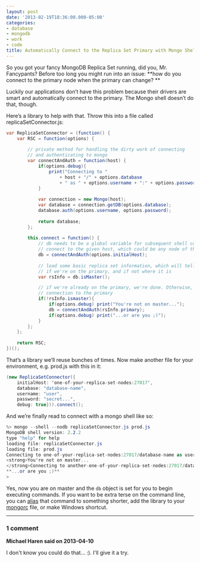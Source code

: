 ```yaml
---
layout: post
date: '2013-02-19T18:36:00.000-05:00'
categories:
- database
- mongodb
- work
- code
title: Automatically Connect to the Replica Set Primary with Mongo Shell
---
```



So you got your fancy MongoDB Replica Set running, did you, Mr. Fancypants? Before too long you might run into an issue: **how do you connect to the primary node when the primary can change? **

Luckily our applications don’t have this problem because their drivers are smart and automatically connect to the primary. The Mongo shell doesn’t do that, though.

Here’s a library to help with that. Throw this into a file called replicaSetConnector.js:
```cs
var ReplicaSetConnector = (function() { 
    var RSC = function(options) {
    
        // private method for handling the dirty work of connecting 
        // and authenticating to mongo
        var connectAndAuth = function(host) {
            if(options.debug){
                print("Connecting to " 
                    + host + "/" + options.database 
                    + " as " + options.username + ":" + options.password);
            }
            
            var connection = new Mongo(host);
            var database = connection.getDB(options.database);
            database.auth(options.username, options.password);    
            
            return database;    
        };
        
        this.connect = function() {
            // db needs to be a global variable for subsequent shell commands to work :)
            // connect to the given host, which could be any node of the replica set
            db = connectAndAuth(options.initialHost);
            
            // load some basic replica set information, which will tell us 
            // if we're on the primary, and if not where it is
            var rsInfo = db.isMaster();

            // if we're already on the primary, we're done. Otherwise, change our
            // connection to the primary
            if(!rsInfo.ismaster){
                if(options.debug) print("You're not on master...");
                db = connectAndAuth(rsInfo.primary);
                if(options.debug) print("...or are you ;)");
            }
        };
    };
        
    return RSC;
})();
```


That’s a library we’ll reuse bunches of times. Now make another file for your environment, e.g. prod.js with this in it:
```cs
(new ReplicaSetConnector({ 
    initialHost: 'one-of-your-replica-set-nodes:27017', 
    database: "database-name", 
    username: "user", 
    password: "secret...",
    debug: true})).connect();
```


And we’re finally read to connect with a mongo shell like so:
```cs
%> mongo --shell --nodb replicaSetConnector.js prod.js
MongoDB shell version: 2.2.2
type "help" for help
loading file: replicaSetConnector.js
loading file: prod.js
Connecting to one-of-your-replica-set-nodes:27017/database-name as user:secret...
<strong>You're not on master...
</strong>Connecting to another-one-of-your-replica-set-nodes:27017/database-name as user:secret
**...or are you ;)**
>
```


Yes, now you are on master and the <code>db</code> object is set for you to begin executing commands. If you want to be extra terse on the command line, you can [alias](http://tldp.org/LDP/abs/html/aliases.html) that command to something shorter, add the library to your [mongorc](http://docs.mongodb.org/manual/reference/mongo/#mongo-mongorc-file) file, or make Windows shortcut.

---

### 1 comment

**Michael Haren said on 2013-04-10**

I don't know you could do that... :). I'll give it a try.

